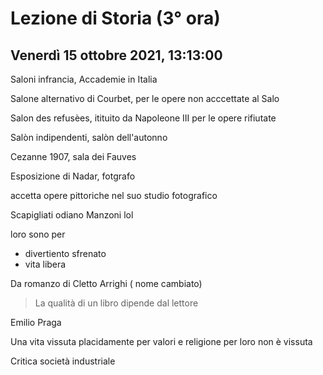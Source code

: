 # Lezione di Storia (3° ora) 
## Venerdì 15 ottobre 2021, 13:13:00


Saloni infrancia, Accademie in Italia

Salone alternativo di Courbet, per le opere non acccettate al Salo

Salon des refusèes, itituito da Napoleone III per le opere rifiutate


Salòn indipendenti, salòn dell'autonno

Cezanne 1907, sala dei Fauves

Esposizione di Nadar, fotgrafo

accetta opere pittoriche nel suo studio fotografico


Scapigliati odiano Manzoni lol

loro sono per

* divertiento sfrenato
* vita libera

Da romanzo di Cletto Arrighi ( nome cambiato)

> La qualità di un libro dipende dal lettore
> 
Emilio Praga

Una vita vissuta placidamente per valori e religione per loro non è vissuta

Critica società industriale
<!--stackedit_data:
eyJoaXN0b3J5IjpbMTgxODk0OTY0OSwtMzcyMzIzMTNdfQ==
-->